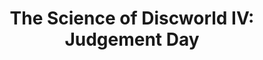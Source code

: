 ---
title: "The Science of Discworld IV: Judgement Day"
storyType: science
connections:
  prequel:
    - the-science-of-discworld-iii
---